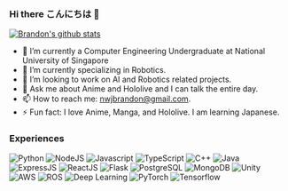 ### Hi there こんにちは 👋

[![Brandon's github stats](https://github-readme-stats.vercel.app/api?username=nwjbrandon&count_private=true&show_icons=true&theme=radical)](https://github.com/anuraghazra/github-readme-stats)

- 🔭 I’m currently a Computer Engineering Undergraduate at National University of Singapore
- 🌱 I’m currently specializing in Robotics.
- 👯 I’m looking to work on AI and Robotics related projects.
- 💬 Ask me about Anime and Hololive and I can talk the entire day.
- 📫 How to reach me: nwjbrandon@gmail.com.
- ⚡ Fun fact: I love Anime, Manga, and Hololive. I am learning Japanese.

### Experiences
![Python](https://img.shields.io/badge/Python-3776AB?style=for-the-badge&logo=python&logoColor=white) ![NodeJS](https://img.shields.io/badge/Node.js-43853D?style=for-the-badge&logo=node.js&logoColor=white) ![Javascript](https://img.shields.io/badge/JavaScript-323330?style=for-the-badge&logo=javascript&logoColor=F7DF1E) ![TypeScript](https://img.shields.io/badge/TypeScript-007ACC?style=for-the-badge&logo=typescript&logoColor=white) ![C++](https://img.shields.io/badge/C%2B%2B-00599C?style=for-the-badge&logo=c%2B%2B&logoColor=white) ![Java](https://img.shields.io/badge/Java-ED8B00?style=for-the-badge&logo=java&logoColor=white) ![ExpressJS](https://img.shields.io/badge/Express.js-404D59?style=for-the-badge) ![ReactJS](https://img.shields.io/badge/React-20232A?style=for-the-badge&logo=react&logoColor=61DAFB) ![Flask](https://img.shields.io/badge/Flask-000000?style=for-the-badge&logo=flask&logoColor=white) ![PostgreSQL](https://img.shields.io/badge/PostgreSQL-316192?style=for-the-badge&logo=postgresql&logoColor=white) ![MongoDB](https://img.shields.io/badge/MongoDB-4EA94B?style=for-the-badge&logo=mongodb&logoColor=white) ![Unity](https://img.shields.io/badge/Unity-100000?style=for-the-badge&logo=unity&logoColor=white) ![AWS](https://img.shields.io/badge/Amazon_AWS-232F3E?style=for-the-badge&logo=amazon-aws&logoColor=white) ![ROS](https://img.shields.io/badge/ROS-232F3E?style=for-the-badge&logoColor=white) ![Deep Learning](https://img.shields.io/badge/Deep_Learning-4EA94B?style=for-the-badge&logoColor=white) ![PyTorch](https://img.shields.io/badge/PyTorch-ED8B00?style=for-the-badge&logoColor=white) ![Tensorflow](https://img.shields.io/badge/Tensorflow-F7DF1E?style=for-the-badge&logoColor=white) 


